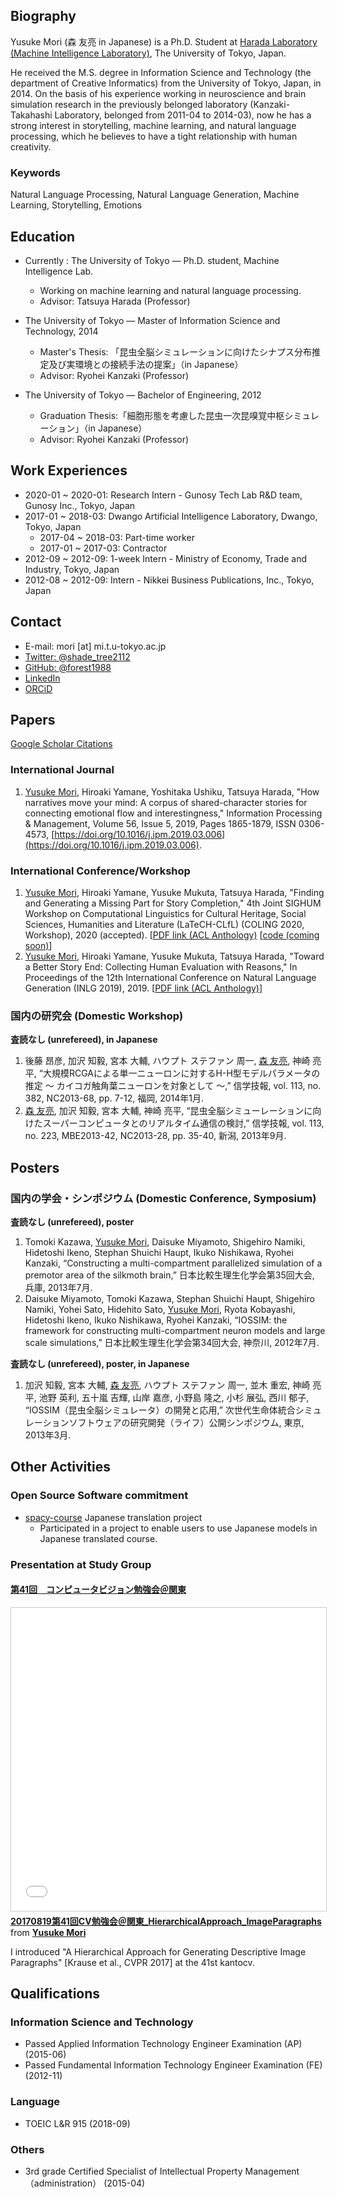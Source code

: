 ## Biography

Yusuke Mori (森 友亮 in Japanese) is a Ph.D. Student at [Harada Laboratory (Machine Intelligence Laboratory)](https://www.mi.t.u-tokyo.ac.jp), The University of Tokyo, Japan.

He received the M.S. degree in Information Science and Technology (the department of Creative Informatics) from the University of Tokyo, Japan, in 2014. On the basis of his experience working in neuroscience and brain simulation research in the previously belonged laboratory (Kanzaki-Takahashi Laboratory, belonged from 2011-04 to 2014-03), now he has a strong interest in storytelling, machine learning, and natural language processing, which he believes to have a tight relationship with human creativity.

### Keywords

Natural Language Processing, Natural Language Generation, Machine Learning, Storytelling, Emotions

## Education

- Currently : The University of Tokyo — Ph.D. student, Machine Intelligence Lab.
  - Working on machine learning and natural language processing.
  - Advisor: Tatsuya Harada (Professor)

- The University of Tokyo — Master of Information Science and Technology, 2014
  - Master's Thesis: 「昆虫全脳シミュレーションに向けたシナプス分布推定及び実環境との接続手法の提案」（in Japanese）
  - Advisor: Ryohei Kanzaki (Professor)

- The University of Tokyo — Bachelor of Engineering, 2012
  - Graduation Thesis:「細胞形態を考慮した昆虫一次昆嗅覚中枢シミュレーション」（in Japanese）
  - Advisor: Ryohei Kanzaki (Professor)

## Work Experiences

- 2020-01 ~ 2020-01:  Research Intern - Gunosy Tech Lab R&D team, Gunosy Inc., Tokyo, Japan
- 2017-01 ~ 2018-03:  Dwango Artificial Intelligence Laboratory, Dwango, Tokyo, Japan
  - 2017-04 ~ 2018-03: Part-time worker
  - 2017-01 ~ 2017-03: Contractor
- 2012-09 ~ 2012-09:  1-week Intern - Ministry of Economy, Trade and Industry, Tokyo, Japan
- 2012-08 ~ 2012-09:  Intern - Nikkei Business Publications, Inc., Tokyo, Japan

## Contact

- E-mail: mori [at] mi.t.u-tokyo.ac.jp
- [Twitter: @shade_tree2112](https://twitter.com/shade_tree2112)
- [GitHub: @forest1988](https://github.com/forest1988)
- [LinkedIn](https://www.linkedin.com/in/yusuke-mori-373363186)
- [ORCiD](https://orcid.org/0000-0003-2527-7973)

## Papers

[Google Scholar Citations](https://scholar.google.com/citations?user=4-0qfHsAAAAJ&hl=en)

### International Journal

1. <u>Yusuke Mori</u>, Hiroaki Yamane, Yoshitaka Ushiku, Tatsuya Harada,
"How narratives move your mind: A corpus of shared-character stories for connecting emotional flow and interestingness,"
Information Processing & Management,
Volume 56, Issue 5,
2019,
Pages 1865-1879,
ISSN 0306-4573,
[https://doi.org/10.1016/j.ipm.2019.03.006](https://doi.org/10.1016/j.ipm.2019.03.006).

### International Conference/Workshop

1. <u>Yusuke Mori</u>, Hiroaki Yamane, Yusuke Mukuta, Tatsuya Harada,
"Finding and Generating a Missing Part for Story Completion,"
4th Joint SIGHUM Workshop on Computational Linguistics for Cultural Heritage, Social Sciences, Humanities and Literature (LaTeCH-CLfL) (COLING 2020, Workshop), 2020 (accepted). [[PDF link (ACL Anthology)](https://www.aclweb.org/anthology/2020.latechclfl-1.19.pdf) [[code (coming soon)](https://github.com/mil-tokyo/missing-position-prediction)]
2. <u>Yusuke Mori</u>, Hiroaki Yamane, Yusuke Mukuta, Tatsuya Harada,
"Toward a Better Story End: Collecting Human Evaluation with Reasons,"
In Proceedings of the 12th International Conference on Natural Language Generation (INLG 2019), 2019. [[PDF link (ACL Anthology)](https://www.aclweb.org/anthology/W19-8646.pdf)]

### 国内の研究会 (Domestic Workshop)

<b>査読なし (unrefereed), in Japanese</b>
1. 後藤 昂彦, 加沢 知毅, 宮本 大輔, ハウプト ステファン 周一, <u>森 友亮</u>, 神崎 亮平, “大規模RCGAによる単一ニューロンに対するH-H型モデルパラメータの推定 〜 カイコガ触角葉ニューロンを対象として 〜,” 信学技報, vol. 113, no. 382, NC2013-68, pp. 7-12, 福岡, 2014年1月.
2. <u>森 友亮</u>, 加沢 知毅, 宮本 大輔, 神崎 亮平, “昆虫全脳シミューレーションに向けたスーパーコンピュータとのリアルタイム通信の検討,” 信学技報, vol. 113, no. 223, MBE2013-42, NC2013-28, pp. 35-40, 新潟, 2013年9月.

## Posters

### 国内の学会・シンポジウム (Domestic Conference, Symposium)

<b>査読なし (unrefereed), poster</b>
1. Tomoki Kazawa, <u>Yusuke Mori</u>, Daisuke Miyamoto, Shigehiro Namiki, Hidetoshi Ikeno, Stephan Shuichi Haupt, Ikuko Nishikawa, Ryohei Kanzaki, “Constructing a multi-compartment parallelized simulation of a premotor area of the silkmoth brain,” 日本比較生理生化学会第35回大会, 兵庫, 2013年7月.
2. Daisuke Miyamoto, Tomoki Kazawa, Stephan Shuichi Haupt, Shigehiro Namiki, Yohei Sato, Hidehito Sato, <u>Yusuke Mori</u>, Ryota Kobayashi, Hidetoshi Ikeno, Ikuko Nishikawa, Ryohei Kanzaki, “IOSSIM: the framework for constructing multi-compartment neuron models and large scale simulations,” 日本比較生理生化学会第34回大会, 神奈川, 2012年7月.

<b>査読なし (unrefereed), poster, in Japanese</b>
1. 加沢 知毅, 宮本 大輔, <u>森 友亮</u>, ハウプト ステファン 周一, 並木 重宏, 神崎 亮平, 池野 英利, 五十嵐 吉輝, 山岸 嘉彦, 小野島 隆之, 小杉 展弘, 西川 郁子, “IOSSIM（昆虫全脳シミュレータ）の開発と応用,” 次世代生命体統合シミュレーションソフトウェアの研究開発（ライフ）公開シンポジウム, 東京, 2013年3月.

## Other Activities

### Open Source Software commitment

- [spacy-course](https://github.com/ines/spacy-course) Japanese translation project
  - Participated in a project to enable users to use Japanese models in Japanese translated course.

### Presentation at Study Group

#### [第41回　コンピュータビジョン勉強会＠関東](https://kantocv.connpass.com/event/62340/)

<iframe src="//www.slideshare.net/slideshow/embed_code/key/u3AkvymrrDUl7E" width="595" height="485" frameborder="0" marginwidth="0" marginheight="0" scrolling="no" style="border:1px solid #CCC; border-width:1px; margin-bottom:5px; max-width: 100%;" allowfullscreen> </iframe> <div style="margin-bottom:5px"> <strong> <a href="//www.slideshare.net/moriemonmist/2017081941cvhierarchicalapproachimageparagraphs" title="20170819第41回CV勉強会＠関東_HierarchicalApproach_ImageParagraphs" target="_blank">20170819第41回CV勉強会＠関東_HierarchicalApproach_ImageParagraphs</a> </strong> from <strong><a href="https://www.slideshare.net/moriemonmist" target="_blank">Yusuke Mori</a></strong> </div>

I introduced "A Hierarchical Approach for Generating Descriptive Image Paragraphs" [Krause et al., CVPR 2017] at the 41st kantocv.

## Qualifications

### Information Science and Technology

- Passed Applied Information Technology Engineer Examination  (AP)  (2015-06)
- Passed Fundamental Information Technology Engineer Examination (FE) (2012-11)

### Language

- TOEIC L&R 915 (2018-09)

### Others

- 3rd grade Certified Specialist of Intellectual Property Management（administration） (2015-04)

